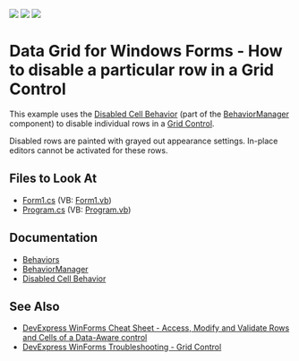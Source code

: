 <!-- default badges list -->
![](https://img.shields.io/endpoint?url=https://codecentral.devexpress.com/api/v1/VersionRange/128627265/19.2.3%2B)
[![](https://img.shields.io/badge/Open_in_DevExpress_Support_Center-FF7200?style=flat-square&logo=DevExpress&logoColor=white)](https://supportcenter.devexpress.com/ticket/details/E2055)
[![](https://img.shields.io/badge/📖_How_to_use_DevExpress_Examples-e9f6fc?style=flat-square)](https://docs.devexpress.com/GeneralInformation/403183)
<!-- default badges end -->

# Data Grid for Windows Forms - How to disable a particular row in a Grid Control

This example uses the [Disabled Cell Behavior](https://docs.devexpress.com/WindowsForms/401146/common-features/behaviors/disabled-cell-behavior) (part of the [BehaviorManager](https://docs.devexpress.com/WindowsForms/DevExpress.Utils.Behaviors.BehaviorManager) component) to disable individual rows in a [Grid Control](https://docs.devexpress.com/WindowsForms/DevExpress.XtraGrid.GridControl). 

Disabled rows are painted with grayed out appearance settings. In-place editors cannot be activated for these rows.


<!-- default file list -->
## Files to Look At

* [Form1.cs](./CS/WindowsApplication1/Form1.cs) (VB: [Form1.vb](./VB/WindowsApplication1/Form1.vb))
* [Program.cs](./CS/WindowsApplication1/Program.cs) (VB: [Program.vb](./VB/WindowsApplication1/Program.vb))
<!-- default file list end -->

## Documentation
- [Behaviors](https://docs.devexpress.com/WindowsForms/117235/common-features/behaviors)
- [BehaviorManager](https://docs.devexpress.com/WindowsForms/DevExpress.Utils.Behaviors.BehaviorManager)
- [Disabled Cell Behavior](https://docs.devexpress.com/WindowsForms/401146/common-features/behaviors/disabled-cell-behavior)


## See Also
- [DevExpress WinForms Cheat Sheet - Access, Modify and Validate Rows and Cells of a Data-Aware control](https://go.devexpress.com/CheatSheets_WinForms_Examples_T904183.aspx)
- [DevExpress WinForms Troubleshooting - Grid Control](https://go.devexpress.com/CheatSheets_WinForms_Examples_T934742.aspx)

